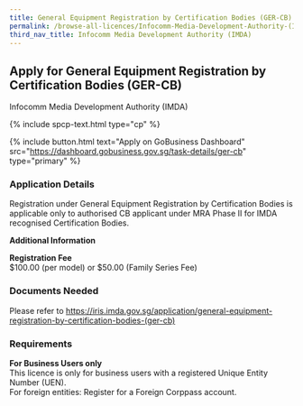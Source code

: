 ```yaml
---
title: General Equipment Registration by Certification Bodies (GER-CB)
permalink: /browse-all-licences/Infocomm-Media-Development-Authority-(IMDA)/General-Equipment-Registration-by-Certification-Bodies-(GER-CB)
third_nav_title: Infocomm Media Development Authority (IMDA)
---
```


## Apply for General Equipment Registration by Certification Bodies (GER-CB)

Infocomm Media Development Authority (IMDA)

{% include spcp-text.html type="cp" %}

{% include button.html text="Apply on GoBusiness Dashboard" src="https://dashboard.gobusiness.gov.sg/task-details/ger-cb" type="primary" %}

<H3>Application Details</H3>

<p>Registration under General Equipment Registration by Certification Bodies is applicable only to authorised CB applicant under MRA Phase II for IMDA recognised Certification Bodies.</p>

<strong>Additional Information</strong>

<p><strong>Registration Fee</strong><br />$100.00 (per model) or $50.00 (Family Series Fee)</p>

<H3>Documents Needed</H3>

Please refer to <a href="https://iris.imda.gov.sg/application/general-equipment-registration-by-certification-bodies-(ger-cb)">https://iris.imda.gov.sg/application/general-equipment-registration-by-certification-bodies-(ger-cb)</a>

<H3>Requirements</H3>

<b>For Business Users only</b><br>
This licence is only for business users with a registered Unique Entity Number (UEN).<br>
For foreign entities: Register for a Foreign Corppass account.


